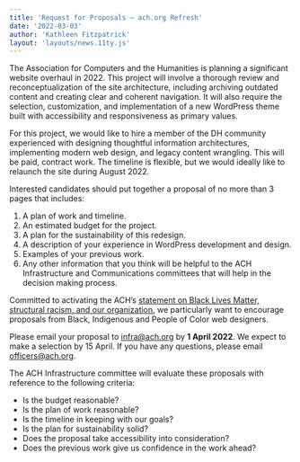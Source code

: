 ```yaml
---
title: 'Request for Proposals – ach.org Refresh'
date: '2022-03-03'
author: 'Kathleen Fitzpatrick'
layout: 'layouts/news.11ty.js'
---
```

The Association for Computers and the Humanities is planning a significant website overhaul in 2022. This project will involve a thorough review and reconceptualization of the site architecture, including archiving outdated content and creating clear and coherent navigation. It will also require the selection, customization, and implementation of a new WordPress theme built with accessibility and responsiveness as primary values.

For this project, we would like to hire a member of the DH community experienced with designing thoughtful information architectures, implementing modern web design, and legacy content wrangling. This will be paid, contract work. The timeline is flexible, but we would ideally like to relaunch the site during August 2022.

Interested candidates should put together a proposal of no more than 3 pages that includes:

1. A plan of work and timeline.
2. An estimated budget for the project.
3. A plan for the sustainability of this redesign.
4. A description of your experience in WordPress development and design.
5. Examples of your previous work.
6. Any other information that you think will be helpful to the ACH Infrastructure and Communications committees that will help in the decision making process.

Committed to activating the ACH’s [statement on Black Lives Matter, structural racism, and our organization](/news/2020/06/ach-statement-on-black-lives-matter-structural-racism-and-our-organization/), we particularly want to encourage proposals from Black, Indigenous and People of Color web designers.

Please email your proposal to [infra@ach.org](mailto:infra@ach.org) by **1 April 2022**. We expect to make a selection by 15 April. If you have any questions, please email [officers@ach.org](mailto:officers@ach.org).

The ACH Infrastructure committee will evaluate these proposals with reference to the following criteria:

- Is the budget reasonable?
- Is the plan of work reasonable?
- Is the timeline in keeping with our goals?
- Is the plan for sustainability solid?
- Does the proposal take accessibility into consideration?
- Does the previous work give us confidence in the work ahead?
